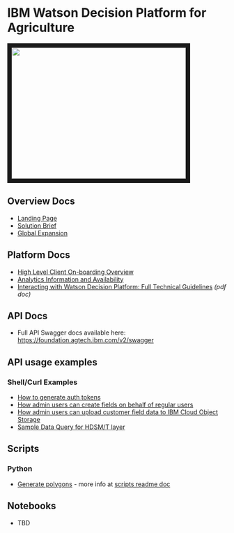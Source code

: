 # IBM Watson Decision Platform for Agriculture

<a href="https://www.youtube.com/watch?feature=player_embedded&v=t5Fgtby2bLQ" target="_blank"><img src="https://img.youtube.com/vi/t5Fgtby2bLQ/0.jpg" width="400" height="300" border="10" /></a>

## Overview Docs

* [Landing Page](https://www.ibm.com/weather/industries/agriculture)
* [Solution Brief](https://www.ibm.com/downloads/cas/ONVXEB2A)
* [Global Expansion](https://newsroom.ibm.com/2019-05-22-IBM-AI-and-Cloud-Technology-Helps-Agriculture-Industry-Improve-the-Worlds-Food-and-Crop-Supply)

## Platform Docs

* [High Level Client On-boarding Overview](./onboarding.md)
* [Analytics Information and Availability](./analytics.md)
* [Interacting with Watson Decision Platform: Full Technical Guidelines](./pdfs/WDP-Tech-Doc.pdf) _(pdf doc)_

## API Docs

* Full API Swagger docs available here: <https://foundation.agtech.ibm.com/v2/swagger>

## API usage examples

### Shell/Curl Examples

* [How to generate auth tokens](./api-tokens.md)
* [How admin users can create fields on behalf of regular users](./admin-creating-fields.md)
* [How admin users can upload customer field data to IBM Cloud Object Storage](./admin-upload-files-to-cos.md)
* [Sample Data Query for HDSM/T layer](./sample-queries/hdsmt.md)

## Scripts

### Python

* [Generate polygons](./../scripts/generatePolygon.py) - more info at [scripts readme doc](./../scripts/README.md)

## Notebooks

* TBD
